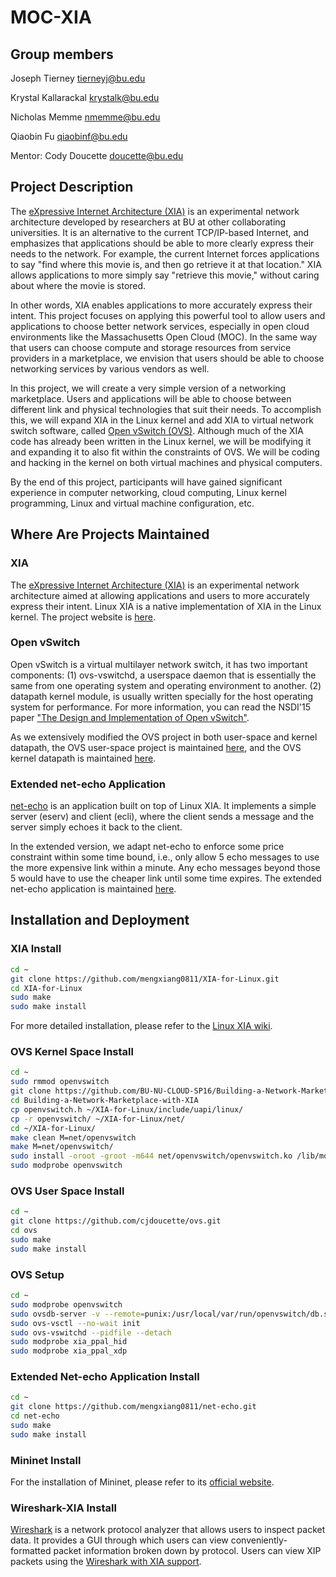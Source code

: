 # MOC-XIA

## Group members

Joseph Tierney tierneyj@bu.edu

Krystal Kallarackal krystalk@bu.edu

Nicholas Memme nmemme@bu.edu

Qiaobin Fu qiaobinf@bu.edu

Mentor: Cody Doucette doucette@bu.edu

## Project Description

The [eXpressive Internet Architecture (XIA)](https://github.com/AltraMayor/XIA-for-Linux/wiki) is an experimental network architecture developed by researchers at BU at other collaborating universities. It is an alternative to the current TCP/IP-based Internet, and emphasizes that applications should be able to more clearly express their needs to the network. For example, the current Internet forces applications to say "find where this movie is, and then go retrieve it at that location." XIA allows applications to more simply say "retrieve this movie," without caring about where the movie is stored.

In other words, XIA enables applications to more accurately express their intent. This project focuses on applying this powerful tool to allow users and applications to choose better network services, especially in open cloud environments like the Massachusetts Open Cloud (MOC). In the same way that users can choose compute and storage resources from service providers in a marketplace, we envision that users should be able to choose networking services by various vendors as well.

In this project, we will create a very simple version of a networking marketplace. Users and applications will be able to choose between different link and physical technologies that suit their needs. To accomplish this, we will expand XIA in the Linux kernel and add XIA to virtual network switch software, called [Open vSwitch (OVS)](http://openvswitch.org/). Although much of the XIA code has already been written in the Linux kernel, we will be modifying it and expanding it to also fit within the constraints of
OVS. We will be coding and hacking in the kernel on both virtual machines and physical computers.

By the end of this project, participants will have gained significant experience in computer networking, cloud computing, Linux kernel programming, Linux and virtual machine configuration, etc.

## Where Are Projects Maintained
### XIA
The [eXpressive Internet Architecture (XIA)](https://github.com/AltraMayor/XIA-for-Linux/wiki) is an experimental network architecture aimed at allowing applications and users to more accurately express their intent. Linux XIA is a native implementation of XIA in the Linux kernel. The project website is [here](https://github.com/AltraMayor/XIA-for-Linux/wiki).

### Open vSwitch
Open vSwitch is a virtual multilayer network switch, it has two important components: (1) ovs-vswitchd, a userspace daemon that is essentially the same from one operating system and operating environment to another. (2) datapath kernel module, is usually written specially for the host operating system for performance. For more information, you can read the NSDI'15 paper ["The Design and Implementation of Open vSwitch"](http://openvswitch.org/support/papers/nsdi2015.pdf).

As we extensively modified the OVS project in both user-space and kernel datapath, the OVS user-space project is maintained [here](https://github.com/cjdoucette/ovs), and the OVS kernel datapath is maintained [here](https://github.com/BU-NU-CLOUD-SP16/Building-a-Network-Marketplace-with-XIA/tree/master/openvswitch).

### Extended net-echo Application
[net-echo](https://github.com/AltraMayor/net-echo) is an application built on top of Linux XIA. It implements a simple server (eserv) and client (ecli), where the client sends a message and the server simply echoes it back to the client. 

In the extended version, we adapt net-echo to enforce some price constraint within some time bound, i.e., only allow 5 echo messages to use the more expensive link within a minute. Any echo messages beyond those 5 would have to use the cheaper link until some time expires. The extended net-echo application is maintained [here](https://github.com/mengxiang0811/net-echo).

## Installation and Deployment

### XIA Install
```bash
cd ~
git clone https://github.com/mengxiang0811/XIA-for-Linux.git
cd XIA-for-Linux
sudo make
sudo make install
```
For more detailed installation, please refer to the [Linux XIA wiki](https://github.com/AltraMayor/XIA-for-Linux/wiki/How-to-install).
### OVS Kernel Space Install
```bash
cd ~
sudo rmmod openvswitch
git clone https://github.com/BU-NU-CLOUD-SP16/Building-a-Network-Marketplace-with-XIA.git
cd Building-a-Network-Marketplace-with-XIA
cp openvswitch.h ~/XIA-for-Linux/include/uapi/linux/
cp -r openvswitch/ ~/XIA-for-Linux/net/
cd ~/XIA-for-Linux/
make clean M=net/openvswitch
make M=net/openvswitch/
sudo install -oroot -groot -m644 net/openvswitch/openvswitch.ko /lib/modules/`uname -r`/kernel/net/openvswitch
sudo modprobe openvswitch
```

### OVS User Space Install
```bash
cd ~
git clone https://github.com/cjdoucette/ovs.git
cd ovs
sudo make
sudo make install

```
### OVS Setup
```bash
cd ~
sudo modprobe openvswitch
sudo ovsdb-server -v --remote=punix:/usr/local/var/run/openvswitch/db.sock --remote=db:Open_vSwitch,Open_vSwitch,manager_options  --pidfile --detach --log-file
sudo ovs-vsctl --no-wait init
sudo ovs-vswitchd --pidfile --detach
sudo modprobe xia_ppal_hid
sudo modprobe xia_ppal_xdp
```

### Extended Net-echo Application Install
```bash
cd ~
git clone https://github.com/mengxiang0811/net-echo.git
cd net-echo
sudo make
sudo make install
```

### Mininet Install

For the installation of Mininet, please refer to its [official website](http://mininet.org/download/).

### Wireshark-XIA Install
[Wireshark](https://www.wireshark.org/) is a network protocol analyzer that allows users to inspect packet data. It provides a GUI through which users can view conveniently-formatted packet information broken down by protocol. Users can view XIP packets using the [Wireshark with XIA support](https://github.com/AltraMayor/XIA-for-Linux/wiki/Debugging-the-Linux-kernel#Wireshark_with_XIA_support).
